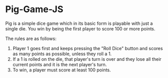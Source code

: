 # Pig-Game-JS

Pig is a simple dice game which in its basic form is playable with just a single die. You win by being the first player to score 100 or more points.

The rules are as follows:
  
  1. Player 1 goes first and keeps pressing the "Roll Dice" button and scores as many points as possible, unless they roll a 1.
  2. If a 1 is rolled on the die, that player's turn is over and they lose all their current points and it is the next player's turn. 
  3. To win, a player must score at least 100 points.
